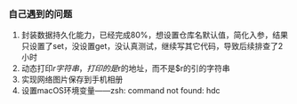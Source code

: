 ### 自己遇到的问题

1. 封装数据持久化能力，已经完成80%，想设置仓库名默认值，简化入参，结果只设置了set，没设置get，没认真测试，继续写其它代码，导致后续排查了2小时
2. 动态打印$r字符串，打印的是$r的地址，而不是$r的引的字符串
3. 实现网络图片保存到手机相册
4. 设置macOS环境变量——zsh: command not found: hdc